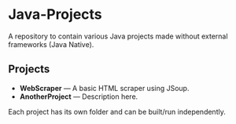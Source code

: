 # Java-Projects

A repository to contain various Java projects made without external frameworks (Java Native).

## Projects

- **WebScraper** — A basic HTML scraper using JSoup.
- **AnotherProject** — Description here.

Each project has its own folder and can be built/run independently.
